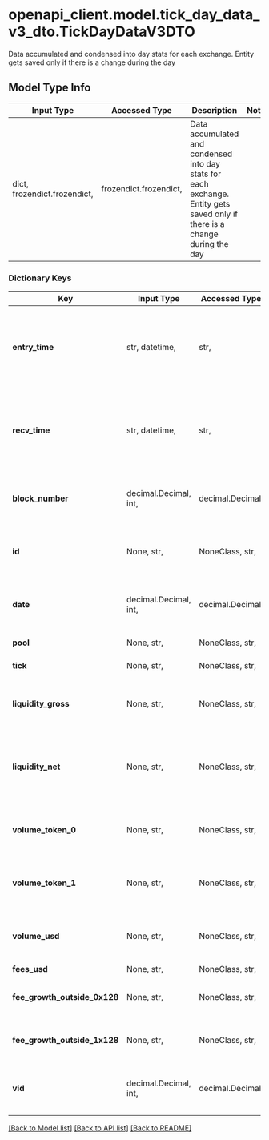 # openapi_client.model.tick_day_data_v3_dto.TickDayDataV3DTO

Data accumulated and condensed into day stats for each exchange. Entity gets saved only if there is a change during the day

## Model Type Info
Input Type | Accessed Type | Description | Notes
------------ | ------------- | ------------- | -------------
dict, frozendict.frozendict,  | frozendict.frozendict,  | Data accumulated and condensed into day stats for each exchange. Entity gets saved only if there is a change during the day | 

### Dictionary Keys
Key | Input Type | Accessed Type | Description | Notes
------------ | ------------- | ------------- | ------------- | -------------
**entry_time** | str, datetime,  | str,  |  | [optional] value must conform to RFC-3339 date-time
**recv_time** | str, datetime,  | str,  |  | [optional] value must conform to RFC-3339 date-time
**block_number** | decimal.Decimal, int,  | decimal.Decimal,  | Number of block in which entity was recorded. | [optional] value must be a 64 bit integer
**id** | None, str,  | NoneClass, str,  | Identifier, format: &lt;pool address&gt;-&lt;tick index&gt;-&lt;timestamp&gt;. | [optional] 
**date** | decimal.Decimal, int,  | decimal.Decimal,  | Timestamp rounded to current day by dividing by 86400. | [optional] value must be a 32 bit integer
**pool** | None, str,  | NoneClass, str,  | Pointer to pool. | [optional] 
**tick** | None, str,  | NoneClass, str,  | Pointer to tick. | [optional] 
**liquidity_gross** | None, str,  | NoneClass, str,  | Total liquidity pool has as tick lower or upper at end of period. | [optional] 
**liquidity_net** | None, str,  | NoneClass, str,  | How much liquidity changes when tick crossed at end of period. | [optional] 
**volume_token_0** | None, str,  | NoneClass, str,  | Hourly volume of token0 with this tick in range. | [optional] 
**volume_token_1** | None, str,  | NoneClass, str,  | Hourly volume of token1 with this tick in range. | [optional] 
**volume_usd** | None, str,  | NoneClass, str,  | Hourly volume in derived USD with this tick in range. | [optional] 
**fees_usd** | None, str,  | NoneClass, str,  | Fees in USD. | [optional] 
**fee_growth_outside_0x128** | None, str,  | NoneClass, str,  | Variable needed for fee computation. | [optional] 
**fee_growth_outside_1x128** | None, str,  | NoneClass, str,  | Variable needed for fee computation. | [optional] 
**vid** | decimal.Decimal, int,  | decimal.Decimal,  |  | [optional] value must be a 64 bit integer

[[Back to Model list]](../../README.md#documentation-for-models) [[Back to API list]](../../README.md#documentation-for-api-endpoints) [[Back to README]](../../README.md)


